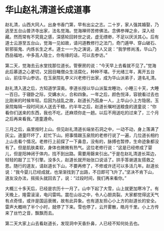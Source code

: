 # 华山赵礼清道长成道事

赵礼清，山西大同人。出身书香门第，早有出尘之志。二十岁，家人强其婚娶，乃逃至五台山普济寺出家，法名觉海。觉海禅师苦修佛法。念佛参禅之余，深入经藏。然而常有不究竟之感，深感轮回转世之说，虚无缥缈，不足以厌沃其心。后有道士云游至五台山，觉海一见如故，请问道教修行之法门，奇门遁甲、穿山破石、斩邪驱鬼、内炼长生之术。道士一一为之演说，道人又说：“我学修尚浅，华山乃西岳福地，中多高人隐士，你有缘的话，可以去参访。”

第二天，觉海去云水堂找那位道长。管寮房的说：“今天早上去看就不见了。”觉海此后慕道之心更切，又因目睹僧众生活腐化，种种不堪。于光绪三年，离开五台山，前往华山参访。在玉泉院礼李义兴老修行出家，成为华山派弟子，道名礼清。

赵礼清入道之后，方知道学深奥。李道长授以华山派蜇龙睡功，小睡三十天，大睡一百日。于寝卧之际，交媾水火，合和四象。一年之后，颜色悦泽，容貌看过去也比刚来的时候年轻。后因为战乱之故，赵道长乃孤身一人，上华山小上方隐居。玉泉院每隔一段时间派人送去干粮，约半年之后，赵道长嘱咐送粮食的道童说：“你看你们送来的东西，我也不吃，还麻烦你走一趟。以后不用送吃的过来了，三个月之后再来看我。”道童遵命。

三月之后，庙里按时上山。但见赵礼清道长端坐石洞之中，一动不动，身上落满了灰尘。道童吓坏了，赶忙下山。把事情跟玉泉院的老修行说了一遍，几位道长相约上山去看个情况。老修行上前探了一下鼻息，没有的，脉搏也暂停，生命迹象都没有了。但是肌肤柔软，身体也微微有热气。这位老修行说：“这是已经修成了婴儿，但是阳神闭于体内，找不到出路。需要用磬来引出。”于是在赵礼清道长耳边，轻轻的敲了三下引擎。没多久，赵道长就开始张口说话了。拱手答谢道友搭救之恩。随行的道友，请赵道长下山，不要再修了，不修或许还可以多活几年。赵道长说：“我今婴儿已经成就，也渐渐找到了出路，不日即可飞升了。”坚决不肯下山，道友没办法，摇摇头就回去了，说：“过段时间，我们再来看你。”

大概三十多天后，已经是农历十一月了。山中下起了大雪，山上就更加寒冷了。有天晚上，隆雷滚滚，电闪雷鸣。震在山谷之中，令人心胆具裂。大家都觉得这天气有点奇怪，或许是国运衰微，故有此异象。也有道友担心小上方的赵道长的安全。雷声大概响了半个小时，就停了下来。雪也停了，云开雾散，皓月千里。小上方传来了丝竹之音，飘飘而去。

第二天大家上山去看赵道长，发现洞中天香扑鼻，人已经不知何处去也。
